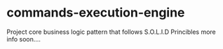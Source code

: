 # commands-execution-engine

Project core business logic pattern that follows S.O.L.I.D Princibles
more info soon....
